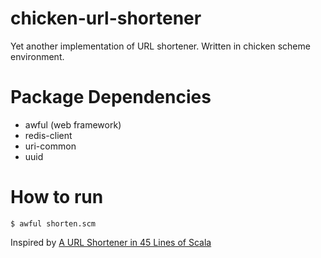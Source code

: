 chicken-url-shortener
=====================

Yet another implementation of URL shortener.  Written in chicken scheme environment.  

# Package Dependencies
* awful (web framework)
* redis-client
* uri-common
* uuid

# How to run

```
$ awful shorten.scm
```

Inspired by [A URL Shortener in 45 Lines of Scala](http://grasswire-engineering.tumblr.com/post/94043813041/a-url-shortener-service-in-45-lines-of-scala)
